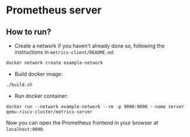 # Prometheus server

## How to run?

* Create a network if you haven't already done so, following the instructions in `metrics-client/README.md`:
```sh
docker network create example-network
```

* Build docker image:
```sh
./build.sh
```

* Run docker container:
```
docker run --network example-network --rm -p 9090:9090 --name server qemu-riscv-cluster/metrics-server
```

Now you can open the Prometheus frontend in your browser at `localhost:9090`.
